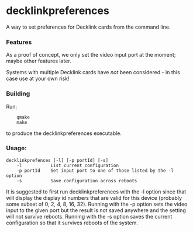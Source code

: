 # decklinkpreferences

A way to set preferences for Decklink cards from the command line.

### Features
As a proof of concept, we only set the video input port at the moment; maybe other features later.

Systems with multiple Decklink cards have _not_ been considered - in this case use at your own risk!

### Building
Run:
```
	qmake
	make
```
to produce the decklinkpreferences executable.

### Usage:

```
decklinkprefences [-l] [-p portId] [-s]
	-l           List current configuration
	-p portId    Set input port to one of those listed by the -l option
	-s           Save configuration across reboots
```

It is suggested to first run decklinkpreferences with the -l option
since that will display the display id numbers that are valid for this device
(probably some subset of 0, 2, 4, 8, 16, 32). Running with the -p option
sets the video input to the given port but the result is not saved anywhere
and the setting will not survive reboots. Running with the -s option saves
the current configuration so that it survives reboots of the system.

